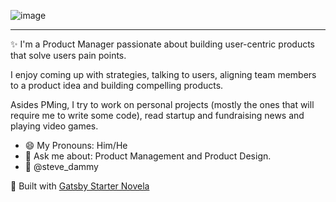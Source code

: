 ![image](https://user-images.githubusercontent.com/34410515/128337000-de8daab1-0cfa-4e72-b42d-a924f88f4c38.png)

<hr/>
✨ I'm a Product Manager passionate about building user-centric products that solve users pain points.

I enjoy coming up with strategies, talking to users, aligning team members to a product idea and building compelling products.

Asides PMing, I try to work on personal projects (mostly the ones that will require me to write some code), read startup and fundraising news and playing video games.

- 😄 My Pronouns: Him/He
- 💬 Ask me about: Product Management and Product Design.
- 📱 @steve_dammy


🚀 Built with [Gatsby Starter Novela](https://www.narative.co/labs/novela/)
